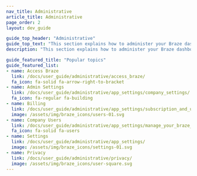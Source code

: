 ```yaml
---
nav_title: Administrative
article_title: Administrative
page_order: 2
layout: dev_guide

guide_top_header: "Administrative"
guide_top_text: "This section explains how to administer your Braze dashboard, including initial setup for integrations, dashboard administration, user permission management, and more.<br><br>In addition to the topics and articles included in this section, we also highly recommend checking out our <a href='https://learning.braze.com/admin-dashboard-management/'>Admin and Dashboard Management</a> Braze Learning course, which covers how to manage user access and best practices for dashboard maintenance."
description: "This section explains how to administer your Braze dashboard, including initial setup for integrations, dashboard administration, user permission management, and more."

guide_featured_title: "Popular topics"
guide_featured_list:
- name: Access Braze
  link: /docs/user_guide/administrative/access_braze/
  fa_icon: fa-solid fa-arrow-right-to-bracket
- name: Admin Settings
  link: /docs/user_guide/administrative/app_settings/company_settings/
  fa_icon: fa-regular fa-building
- name: Billing
  link: /docs/user_guide/administrative/app_settings/subscription_and_usage/
  image: /assets/img/braze_icons/users-01.svg
- name: Company Users
  link: /docs/user_guide/administrative/app_settings/manage_your_braze_users/
  fa_icon: fa-solid fa-users
- name: Settings
  link: /docs/user_guide/administrative/app_settings/
  image: /assets/img/braze_icons/settings-01.svg
- name: Privacy
  link: /docs/user_guide/administrative/privacy/
  image: /assets/img/braze_icons/user-square.svg
---
```


<br> 
